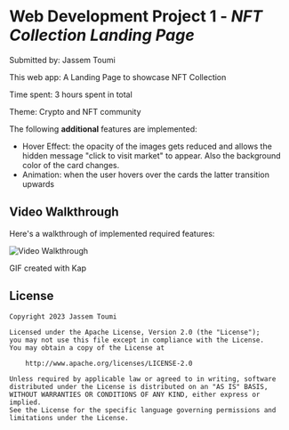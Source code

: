 # Web Development Project 1 - *NFT Collection Landing Page*

Submitted by: Jassem Toumi

This web app: A Landing Page to showcase NFT Collection

Time spent: 3 hours spent in total

Theme: Crypto and NFT community

The following **additional** features are implemented:

- Hover Effect: the opacity of the images gets reduced and allows the hidden message "click to visit market" to appear. Also the background color of the card changes.
- Animation: when the user hovers over the cards the latter transition upwards 

## Video Walkthrough

Here's a walkthrough of implemented required features:

<img src='http://i.imgur.com/7G70ZxBh.gif' title='Video Walkthrough' 
width='' alt='Video Walkthrough' />

GIF created with Kap  

## License

    Copyright 2023 Jassem Toumi

    Licensed under the Apache License, Version 2.0 (the "License");
    you may not use this file except in compliance with the License.
    You may obtain a copy of the License at

        http://www.apache.org/licenses/LICENSE-2.0

    Unless required by applicable law or agreed to in writing, software
    distributed under the License is distributed on an "AS IS" BASIS,
    WITHOUT WARRANTIES OR CONDITIONS OF ANY KIND, either express or implied.
    See the License for the specific language governing permissions and
    limitations under the License.

